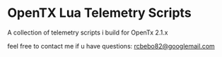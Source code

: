 # OpenTX Lua Telemetry Scripts
A collection of telemetry scripts i build for OpenTx 2.1.x

feel free to contact me if u have questions: rcbebo82@googlemail.com
